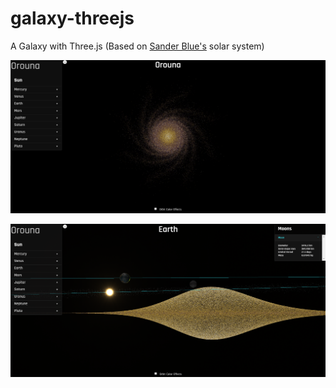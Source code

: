# galaxy-threejs
A Galaxy with Three.js (Based on [Sander Blue's](http://sanderblue.github.io/solar-system-threejs) solar system)


![Galaxy](./src/assets/gitImage/Galaxy.png)

![From moon](./src/assets/gitImage/Moon.png)